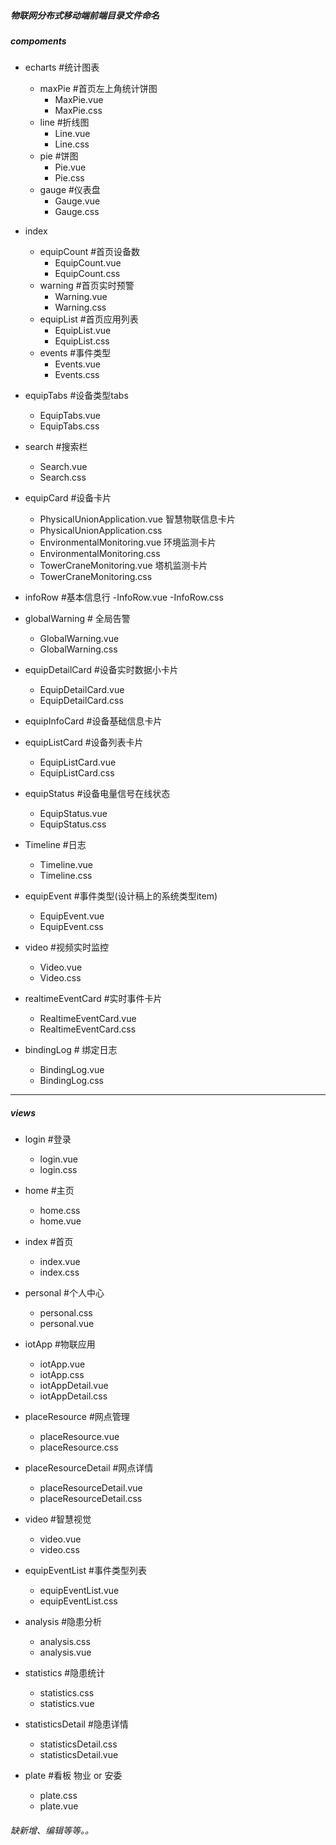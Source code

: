 ##### 物联网分布式移动端前端目录文件命名

##### compoments
  - echarts                  #统计图表
    - maxPie                 #首页左上角统计饼图
      - MaxPie.vue
      - MaxPie.css
    - line                   #折线图
      - Line.vue
      - Line.css
    - pie                    #饼图
      - Pie.vue
      - Pie.css
    - gauge                  #仪表盘
      - Gauge.vue
      - Gauge.css

  - index
    - equipCount             #首页设备数
      - EquipCount.vue
      - EquipCount.css
    - warning               #首页实时预警
      - Warning.vue
      - Warning.css
    - equipList              #首页应用列表
      - EquipList.vue
      - EquipList.css
    - events                 #事件类型
      - Events.vue
      - Events.css
  
  - equipTabs                #设备类型tabs
    - EquipTabs.vue
    - EquipTabs.css

  - search                   #搜索栏
    - Search.vue
    - Search.css

  - equipCard               #设备卡片
    - PhysicalUnionApplication.vue     智慧物联信息卡片
    - PhysicalUnionApplication.css   
    - EnvironmentalMonitoring.vue      环境监测卡片
    - EnvironmentalMonitoring.css  
    - TowerCraneMonitoring.vue         塔机监测卡片
    - TowerCraneMonitoring.css


  - infoRow                #基本信息行
    -InfoRow.vue
    -InfoRow.css 

  - globalWarning          # 全局告警
    - GlobalWarning.vue
    - GlobalWarning.css

  - equipDetailCard         #设备实时数据小卡片
    - EquipDetailCard.vue
    - EquipDetailCard.css

  - equipInfoCard           #设备基础信息卡片
   

 - equipListCard           #设备列表卡片
    - EquipListCard.vue     
    - EquipListCard.css   

  - equipStatus             #设备电量信号在线状态
    - EquipStatus.vue
    - EquipStatus.css

  - Timeline                #日志
    - Timeline.vue
    - Timeline.css

  - equipEvent            #事件类型(设计稿上的系统类型item)
    - EquipEvent.vue
    - EquipEvent.css

  - video                     #视频实时监控
    - Video.vue
    - Video.css

  <!-- - analysisCount             #研判分析，实时统计
    - AnalysisCount.vue
    - AnalysisCount.css -->
  - realtimeEventCard                     #实时事件卡片
    - RealtimeEventCard.vue
    - RealtimeEventCard.css

  - bindingLog                 # 绑定日志
    - BindingLog.vue
    - BindingLog.css
------------------------------------------------------

##### views
  - login                    #登录
    - login.vue
    - login.css

  - home                     #主页
    - home.css
    - home.vue

  - index                    #首页
    - index.vue
    - index.css
  
  - personal                 #个人中心
    - personal.css
    - personal.vue

  - iotApp                 #物联应用
    - iotApp.vue         
    - iotApp.css
    - iotAppDetail.vue
    - iotAppDetail.css
  
  - placeResource           #网点管理
    - placeResource.vue
    - placeResource.css

  - placeResourceDetail           #网点详情
    - placeResourceDetail.vue
    - placeResourceDetail.css
    
  - video                    #智慧视觉
    - video.vue
    - video.css

  - equipEventList            #事件类型列表
    - equipEventList.vue
    - equipEventList.css

  - analysis                #隐患分析
    - analysis.css
    - analysis.vue 

  - statistics            #隐患统计
    - statistics.css
    - statistics.vue

  - statisticsDetail            #隐患详情
    - statisticsDetail.css
    - statisticsDetail.vue

  - plate               #看板 物业 or 安委
    - plate.css
    - plate.vue
  
  ###### 缺新增、编辑等等。。
  

